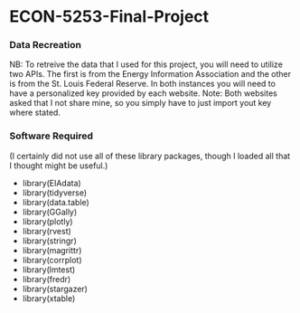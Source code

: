 # ECON-5253-Final-Project

### Data Recreation

NB: To retreive the data that I used for this project, you will need to utilize two APIs. The first is from the Energy Information Association and the other is from the St. Louis Federal Reserve. In both instances you will need to have a personalized key provided by each website. Note: Both websites asked that I not share mine, so you simply have to just import yout key where stated.





### Software Required
(I certainly did not use all of these library packages, though I loaded all that I thought might be useful.)

* library(EIAdata)
* library(tidyverse)
* library(data.table)
* library(GGally)
* library(plotly)
* library(rvest)
* library(stringr)
* library(magrittr)
* library(corrplot)
* library(lmtest)
* library(fredr)
* library(stargazer)
* library(xtable)
